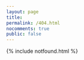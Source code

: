 ```yaml
---
layout: page
title:
permalink: /404.html
nocomments: true
public: false
---
```


  {% include notfound.html %}